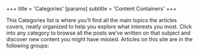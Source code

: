 +++
title = 'Categories'
[params]
  subtitle = 'Content Containers'
+++

This Categories list is where you’ll find all the main topics the articles
covers, neatly organized to help you explore what interests you most. Click
into any category to browse all the posts we’ve written on that subject and
discover new content you might have missed. Articles on this site are in the
following groups:
